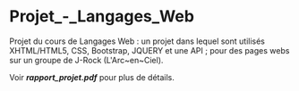 # Projet_-_Langages_Web
Projet du cours de Langages Web : un projet dans lequel sont utilisés XHTML/HTML5, CSS, Bootstrap, JQUERY et une API ; pour des pages webs sur un groupe de J-Rock (L'Arc\~en\~Ciel).


Voir ***rapport_projet.pdf*** pour plus de détails.
